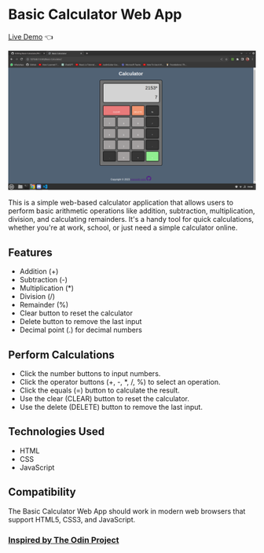 # Basic Calculator Web App
[Live Demo](https://praneeth-ayla.github.io/Basic-Calculator/) :point_left:

![Alt text](CalculatorScreenshot.png)


This is a simple web-based calculator application that allows users to perform basic arithmetic operations like addition, subtraction, multiplication, division, and calculating remainders. It's a handy tool for quick calculations, whether you're at work, school, or just need a simple calculator online.

## Features
* Addition (+)
* Subtraction (-)
* Multiplication (*)
* Division (/)
* Remainder (%)
* Clear button to reset the calculator
* Delete button to remove the last input
* Decimal point (.) for decimal numbers

## Perform Calculations

* Click the number buttons to input numbers.
* Click the operator buttons (+, -, *, /, %) to select an operation.
* Click the equals (=) button to calculate the result.
* Use the clear (CLEAR) button to reset the calculator.
* Use the delete (DELETE) button to remove the last input.

## Technologies Used
* HTML
* CSS
* JavaScript

## Compatibility
The Basic Calculator Web App should work in modern web browsers that support HTML5, CSS3, and JavaScript.


### [Inspired by The Odin Project](https://www.theodinproject.com/lessons/foundations-calculator)

